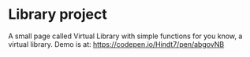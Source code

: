 # Library project

A small page called Virtual Library with simple functions for you know, a virtual library.
Demo is at: https://codepen.io/Hindt7/pen/abgovNB 
